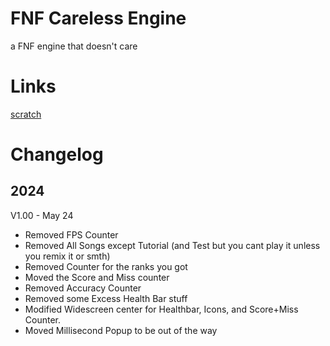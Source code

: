 # FNF Careless Engine
a FNF engine that doesn't care

# Links
[scratch](https://scratch.mit.edu/projects/1026907953/)

# Changelog
## 2024
  V1.00 - May 24
  * Removed FPS Counter
  * Removed All Songs except Tutorial (and Test but you cant play it unless you remix it or smth)
  * Removed Counter for the ranks you got
  * Moved the Score and Miss counter
  * Removed Accuracy Counter
  * Removed some Excess Health Bar stuff
  * Modified Widescreen center for Healthbar, Icons, and Score+Miss Counter.
  * Moved Millisecond Popup to be out of the way

